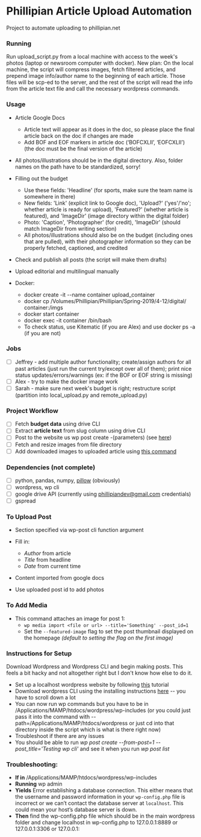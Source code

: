 # Phillipian Article Upload Automation
Project to automate uploading to phillipian.net
### Running
Run upload_script.py from a local machine with access to the week's photos (laptop or newsroom computer with docker).
New plan: On the local machine, the script will compress images, fetch filtered articles, and prepend image info/author name to the beginning of each article. Those files will be scp-ed to the server, and the rest of the script will read the info from the article text file and call the necessary wordpress commands.
### Usage
- Article Google Docs
  - Article text will appear as it does in the doc, so please place the final article back on the doc if changes are made
  - Add BOF and EOF markers in article doc (‘BOFCXLII’, ‘EOFCXLII’) (the doc must be the final version of the article)
- All photos/illustrations should be in the digital directory. Also, folder names on the path have to be standardized, sorry!
- Filling out the budget
  - Use these fields: 'Headline' (for sports, make sure the team name is somewhere in there)
  - New fields: 'Link' (explicit link to Google doc), 'Upload?' ('yes'/'no'; whether article is ready for upload), 'Featured?' (whether article is featured), and 'ImageDir' (image directory within the digital folder)
  - Photo: 'Caption', 'Photographer' (for credit), 'ImageDir' (should match ImageDir from writing section)
  - All photos/illustrations should also be on the budget (including ones that are pulled), with their photographer information so they can be properly fetched, captioned, and credited
- Check and publish all posts (the script will make them drafts)
- Upload editorial and multilingual manually

- Docker: 
  - docker create -it --name container upload_container
  - docker cp /Volumes/Phillipian/Phillipian/Spring-2019/4-12/digital/ container:/imgs
  - docker start container
  - docker exec -it container /bin/bash
  - To check status, use Kitematic (if you are Alex) and use docker ps -a (if you are not)
### Jobs
- [ ] Jeffrey - add multiple author functionality; create/assign authors for all past articles (just run the current try/except over all of them); print nice status updates/errors/warnings (ex: if the BOF or EOF string is missing)
- [ ] Alex - try to make the docker image work
- [ ] Sarah - make sure next week's budget is right; restructure script (partition into local_upload.py and remote_upload.py)
### Project Workflow
- [ ] Fetch **budget data** using drive CLI 
- [ ] Extract **article text** from slug column using drive CLI
- [ ] Post to the website us wp post create -(parameters) (see [here](https://developer.wordpress.org/cli/commands/post/create/))
- [ ] Fetch and resize images from file directory
- [ ] Add downloaded images to uploaded article using [this command](https://developer.wordpress.org/cli/commands/media/import/)
### Dependencies (not complete)
- [ ] python, pandas, numpy, [pillow](https://github.com/python-pillow/Pillow) (obviously)
- [ ] wordpress, wp cli
- [ ] google drive API (currently using phillipiandev@gmail.com credentials)
- [ ] gspread
### To Upload Post
- Section specified via wp-post cli function argument
- Fill in:
  - _Author_ from article
  - _Title_ from headline
  - _Date_ from current time
- Content imported from google docs

- Use uploaded post id to add photos
### To Add Media
- This command attaches an image for post 1:
  - `wp media import <file or url> --title='Something' --post_id=1`
  - Set the `--featured-image` flag to set the post thumbnail displayed on the homepage _(default to setting the flag on the first image)_

### Instructions for Setup
Download Wordpress and Wordpress CLI and begin making posts. This feels a bit hacky and not altogether right but I don't know how else to do it.
- Set up a localhost wordpress website by following [this](https://crunchify.com/how-to-install-wordpress-locally-on-mac-os-x-using-mamp/) tutorial
- Download wordpress CLI using the installing instructions [here](https://wp-cli.org/) -- you have to scroll down a lot
- You can now run wp commands but you have to be in /Applications/MAMP/htdocs/wordpress/wp-includes (or you could just pass it into the command with --path=/Applications/MAMP/htdocs/wordpress or just cd into that directory inside the script which is what is there right now)
- Troubleshoot if there are any issues
- You should be able to run _wp post create --from-post=1 --post_title='Testing wp cli'_ and see it when you run _wp post list_

### Troubleshooting:
- **If in** /Applications/MAMP/htdocs/wordpress/wp-includes
- **Running** wp admin
- **Yields** Error establishing a database connection. This either means that the username and password information in your `wp-config.php` file is incorrect or we can’t contact the database server at `localhost`. This could mean your host’s database server is down.
- **Then** find the wp-config.php file which should be in the main wordpress folder and change localhost in wp-config.php to 127.0.0.1:8889 or 127.0.0.1:3306 or 127.0.0.1:<whatever port you have on MAMP>
